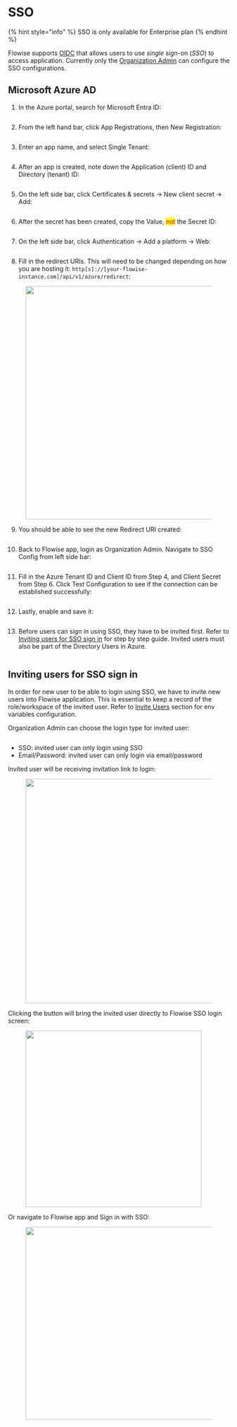# SSO

{% hint style="info" %}
SSO is only available for Enterprise plan
{% endhint %}

Flowise supports [OIDC](https://openid.net/) that allows users to use _single sign_-on (_SSO_) to access application. Currently only the [Organization Admin](../using-flowise/workspaces.md#setting-up-admin-account) can configure the SSO configurations.

## Microsoft Azure AD

1. In the Azure portal, search for Microsoft Entra ID:

<figure><img src="../.gitbook/assets/image (193).png" alt=""><figcaption></figcaption></figure>

2. From the left hand bar, click App Registrations, then New Registration:

<figure><img src="../.gitbook/assets/image (194).png" alt=""><figcaption></figcaption></figure>

3. Enter an app name, and select Single Tenant:

<figure><img src="../.gitbook/assets/image (195).png" alt=""><figcaption></figcaption></figure>

4. After an app is created, note down the Application (client) ID and Directory (tenant) ID:

<figure><img src="../.gitbook/assets/image (196).png" alt=""><figcaption></figcaption></figure>

5. On the left side bar, click Certificates & secrets -> New client secret -> Add:

<figure><img src="../.gitbook/assets/image (198).png" alt=""><figcaption></figcaption></figure>

6. After the secret has been created, copy the Value, <mark style="color:red;">not</mark> the Secret ID:

<figure><img src="../.gitbook/assets/image (199).png" alt=""><figcaption></figcaption></figure>

7. On the left side bar, click Authentication -> Add a platform -> Web:

<figure><img src="../.gitbook/assets/image (201).png" alt=""><figcaption></figcaption></figure>

8. Fill in the redirect URIs. This will need to be changed depending on how you are hosting it: `http[s]://[your-flowise-instance.com]/api/v1/azure/redirect`:

<figure><img src="../.gitbook/assets/image (202).png" alt="" width="529"><figcaption></figcaption></figure>

9. You should be able to see the new Redirect URI created:

<figure><img src="../.gitbook/assets/image (203).png" alt=""><figcaption></figcaption></figure>

10. Back to Flowise app, login as Organization Admin. Navigate to SSO Config from left side bar:

<figure><img src="../.gitbook/assets/image (192).png" alt=""><figcaption></figcaption></figure>

11. Fill in the Azure Tenant ID and Client ID from Step 4, and Client Secret from Step 6. Click Test Configuration to see if the connection can be established successfully:

<figure><img src="../.gitbook/assets/image (204).png" alt=""><figcaption></figcaption></figure>

12. Lastly, enable and save it:

<figure><img src="../.gitbook/assets/image (205).png" alt=""><figcaption></figcaption></figure>

13. Before users can sign in using SSO, they have to be invited first. Refer to [Inviting users for SSO sign in](sso.md#inviting-users-for-sso-sign-in) for step by step guide. Invited users must also be part of the Directory Users in Azure.

<figure><img src="../.gitbook/assets/image.png" alt=""><figcaption></figcaption></figure>

## Inviting users for SSO sign in

In order for new user to be able to login using SSO, we have to invite new users into Flowise application. This is essential to keep a record of the role/workspace of the invited user. Refer to [Invite Users](../using-flowise/workspaces.md#invite-user) section for env variables configuration.

Organization Admin can choose the login type for invited user:

<figure><img src="../.gitbook/assets/image (213).png" alt=""><figcaption></figcaption></figure>

* SSO: invited user can only login using SSO
* Email/Password: invited user can only login via email/password

Invited user will be receiving invitation link to login:

<figure><img src="../.gitbook/assets/image (209).png" alt="" width="509"><figcaption></figcaption></figure>

Clicking the button will bring the invited user directly to Flowise SSO login screen:

<figure><img src="../.gitbook/assets/image (210).png" alt="" width="400"><figcaption></figcaption></figure>

Or navigate to Flowise app and Sign in with SSO:

<figure><img src="../.gitbook/assets/image (211).png" alt="" width="437"><figcaption></figcaption></figure>
